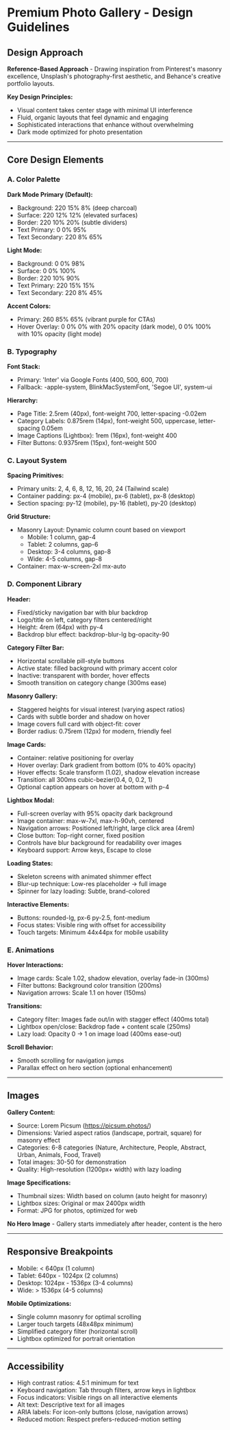 # Premium Photo Gallery - Design Guidelines

## Design Approach
**Reference-Based Approach** - Drawing inspiration from Pinterest's masonry excellence, Unsplash's photography-first aesthetic, and Behance's creative portfolio layouts.

**Key Design Principles:**
- Visual content takes center stage with minimal UI interference
- Fluid, organic layouts that feel dynamic and engaging
- Sophisticated interactions that enhance without overwhelming
- Dark mode optimized for photo presentation

---

## Core Design Elements

### A. Color Palette

**Dark Mode Primary (Default):**
- Background: 220 15% 8% (deep charcoal)
- Surface: 220 12% 12% (elevated surfaces)
- Border: 220 10% 20% (subtle dividers)
- Text Primary: 0 0% 95%
- Text Secondary: 220 8% 65%

**Light Mode:**
- Background: 0 0% 98%
- Surface: 0 0% 100%
- Border: 220 10% 90%
- Text Primary: 220 15% 15%
- Text Secondary: 220 8% 45%

**Accent Colors:**
- Primary: 260 85% 65% (vibrant purple for CTAs)
- Hover Overlay: 0 0% 0% with 20% opacity (dark mode), 0 0% 100% with 10% opacity (light mode)

### B. Typography

**Font Stack:**
- Primary: 'Inter' via Google Fonts (400, 500, 600, 700)
- Fallback: -apple-system, BlinkMacSystemFont, 'Segoe UI', system-ui

**Hierarchy:**
- Page Title: 2.5rem (40px), font-weight 700, letter-spacing -0.02em
- Category Labels: 0.875rem (14px), font-weight 500, uppercase, letter-spacing 0.05em
- Image Captions (Lightbox): 1rem (16px), font-weight 400
- Filter Buttons: 0.9375rem (15px), font-weight 500

### C. Layout System

**Spacing Primitives:**
- Primary units: 2, 4, 6, 8, 12, 16, 20, 24 (Tailwind scale)
- Container padding: px-4 (mobile), px-6 (tablet), px-8 (desktop)
- Section spacing: py-12 (mobile), py-16 (tablet), py-20 (desktop)

**Grid Structure:**
- Masonry Layout: Dynamic column count based on viewport
  - Mobile: 1 column, gap-4
  - Tablet: 2 columns, gap-6
  - Desktop: 3-4 columns, gap-8
  - Wide: 4-5 columns, gap-8
- Container: max-w-screen-2xl mx-auto

### D. Component Library

**Header:**
- Fixed/sticky navigation bar with blur backdrop
- Logo/title on left, category filters centered/right
- Height: 4rem (64px) with py-4
- Backdrop blur effect: backdrop-blur-lg bg-opacity-90

**Category Filter Bar:**
- Horizontal scrollable pill-style buttons
- Active state: filled background with primary accent color
- Inactive: transparent with border, hover effects
- Smooth transition on category change (300ms ease)

**Masonry Gallery:**
- Staggered heights for visual interest (varying aspect ratios)
- Cards with subtle border and shadow on hover
- Image covers full card with object-fit: cover
- Border radius: 0.75rem (12px) for modern, friendly feel

**Image Cards:**
- Container: relative positioning for overlay
- Hover overlay: Dark gradient from bottom (0% to 40% opacity)
- Hover effects: Scale transform (1.02), shadow elevation increase
- Transition: all 300ms cubic-bezier(0.4, 0, 0.2, 1)
- Optional caption appears on hover at bottom with p-4

**Lightbox Modal:**
- Full-screen overlay with 95% opacity dark background
- Image container: max-w-7xl, max-h-90vh, centered
- Navigation arrows: Positioned left/right, large click area (4rem)
- Close button: Top-right corner, fixed position
- Controls have blur background for readability over images
- Keyboard support: Arrow keys, Escape to close

**Loading States:**
- Skeleton screens with animated shimmer effect
- Blur-up technique: Low-res placeholder → full image
- Spinner for lazy loading: Subtle, brand-colored

**Interactive Elements:**
- Buttons: rounded-lg, px-6 py-2.5, font-medium
- Focus states: Visible ring with offset for accessibility
- Touch targets: Minimum 44x44px for mobile usability

### E. Animations

**Hover Interactions:**
- Image cards: Scale 1.02, shadow elevation, overlay fade-in (300ms)
- Filter buttons: Background color transition (200ms)
- Navigation arrows: Scale 1.1 on hover (150ms)

**Transitions:**
- Category filter: Images fade out/in with stagger effect (400ms total)
- Lightbox open/close: Backdrop fade + content scale (250ms)
- Lazy load: Opacity 0 → 1 on image load (400ms ease-out)

**Scroll Behavior:**
- Smooth scrolling for navigation jumps
- Parallax effect on hero section (optional enhancement)

---

## Images

**Gallery Content:**
- Source: Lorem Picsum (https://picsum.photos/)
- Dimensions: Varied aspect ratios (landscape, portrait, square) for masonry effect
- Categories: 6-8 categories (Nature, Architecture, People, Abstract, Urban, Animals, Food, Travel)
- Total images: 30-50 for demonstration
- Quality: High-resolution (1200px+ width) with lazy loading

**Image Specifications:**
- Thumbnail sizes: Width based on column (auto height for masonry)
- Lightbox sizes: Original or max 2400px width
- Format: JPG for photos, optimized for web

**No Hero Image** - Gallery starts immediately after header, content is the hero

---

## Responsive Breakpoints

- Mobile: < 640px (1 column)
- Tablet: 640px - 1024px (2 columns)
- Desktop: 1024px - 1536px (3-4 columns)
- Wide: > 1536px (4-5 columns)

**Mobile Optimizations:**
- Single column masonry for optimal scrolling
- Larger touch targets (48x48px minimum)
- Simplified category filter (horizontal scroll)
- Lightbox optimized for portrait orientation

---

## Accessibility

- High contrast ratios: 4.5:1 minimum for text
- Keyboard navigation: Tab through filters, arrow keys in lightbox
- Focus indicators: Visible rings on all interactive elements
- Alt text: Descriptive text for all images
- ARIA labels: For icon-only buttons (close, navigation arrows)
- Reduced motion: Respect prefers-reduced-motion setting